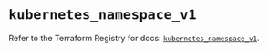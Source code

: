 # `kubernetes_namespace_v1`

Refer to the Terraform Registry for docs: [`kubernetes_namespace_v1`](https://registry.terraform.io/providers/hashicorp/kubernetes/2.37.0/docs/resources/namespace_v1).
